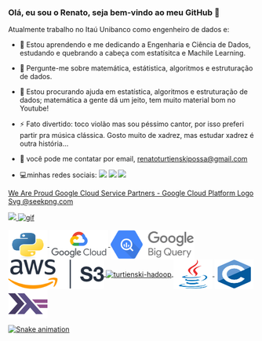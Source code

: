 ### Olá, eu sou o Renato, seja bem-vindo ao meu GitHub 👋

Atualmente trabalho no Itaú Unibanco como engenheiro de dados e:

- 🌱 Estou aprendendo e me dedicando a Engenharia e Ciência de Dados, estudando e quebrando a cabeça com estatísitca e Machile Learning.

- 💬 Pergunte-me sobre matemática, estátistica, algoritmos e estruturação de dados.

- 🤔 Estou procurando ajuda em estatística, algoritmos e estruturação de dados; matemática a gente dá um jeito, tem muito material bom no Youtube! 

- ⚡ Fato divertido: toco violão mas sou péssimo cantor, por isso preferi partir pra música clássica. Gosto muito de xadrez, mas estudar xadrez é outra história...  

- :email: você pode me contatar por email, renatoturtienskipossa@gmail.com

- 💻minhas redes sociais: <a href="https://www.linkedin.com/in/renato-turtienski-possa-0599b051/" target="_blank"> <img height="30" widht="40" src="https://image.flaticon.com/icons/png/512/174/174857.png" target="_blank"></a> <a href="https://api.whatsapp.com/send?phone=5511981044550&text=Ol%C3%A1%20Renato,%20como%0Avoc%C3%AA%20est%C3%A1?%20Te%20encontrei%20pelo%20GitHub.%20%22Bora%20trocar%20uma%20ideia%22?%20%E2%98%BA%EF%B8%8F%0A" target="_blank"><img height="30" widht="40" src="https://image.flaticon.com/icons/png/512/174/174879.png" target="_blank"></a> <a href="https://instagram.com/renato_turtienski" target="_blank"><img height="30" widht="40"  src="https://image.flaticon.com/icons/png/512/174/174855.png" target="_blank"></a> 

<a href="https://www.seekpng.com/ipng/u2e6i1u2r5y3i1e6_we-are-proud-google-cloud-service-partners-google/" target="_blank">We Are Proud Google Cloud Service Partners - Google Cloud Platform Logo Svg @seekpng.com</a>

<div>
  <a href="https://github.com/Turtienski">
  <img height="180em" src="https://github-readme-stats.vercel.app/api?username=Turtienski&show_icons=true&theme=dracula&include_all_commits=truecount_private=true"/>
  <img  height="180em" alt="gif" src="https://media1.giphy.com/media/yxO8bvm9KKSpGPCBM8/giphy.gif?cid=ecf05e47lzpwuijntmt22n5q11lqc3jhz8f216cgzdnodr5c&rid=giphy.gif&ct=g">
</div>
   <div style="display: inline_block"><br>
  <img align="center" alt="turtienski-py" height="60" width="80" src="https://raw.githubusercontent.com/devicons/devicon/master/icons/python/python-original.svg">
  <img align="center" alt="turtienski-gcp" height="60" src="https://raw.githubusercontent.com/Turtienski/Turtienski/master/.github/workflows/google_cloud_logo_icon_170066.svg">
  <img align="center" alt="turtienski-bq" height="60"  src="https://raw.githubusercontent.com/Turtienski/Turtienski/master/.github/workflows/bigquery.svg">
  <img align="center" alt="turtienski-aws" height="60" src="https://raw.githubusercontent.com/Turtienski/Turtienski/master/.github/workflows/cdnlogo_amazon-s3.svg">
  <img align="center" alt="turtienski-hadoop" hheight="60" width="80"  src="https://upload.wikimedia.org/wikipedia/commons/0/0e/Hadoop_logo.svg">
  <img align="center" alt="turtienski-java" height="60" width="80" src="https://raw.githubusercontent.com/devicons/devicon/master/icons/java/java-original.svg">
  <img align="center" alt="turtienski-c" height="60" width="80" src="https://raw.githubusercontent.com/devicons/devicon/master/icons/c/c-original.svg">
  <img align="center" alt="turtienski-Haskell" height="60" width="80" src="https://raw.githubusercontent.com/devicons/devicon/master/icons/haskell/haskell-original.svg">

  

<!--
**Turtienski/Turtienski** is a ✨ _special_ ✨ repository because its `README.md` (this file) appears on your GitHub profile.

Here are some ideas to get you started:

- 🔭 Atualmente trabalho no Itaú-Unibanco, com geração, manutenção e análise de indicadores operacionais.  
- 🌱 Estou aprendendo e me dedicando a Ciência de Dados, estudando e quebrando a cabeça com estatísitca e Machile Learning.
- 💬 Pergunte-me sobre matemática, estátistica, algoritmos e estruturação de dados.
- 🤔 Estou procurando ajuda em estatística, algoritmos e estruturação de dados, matemática a gente dá um jeito, tem muito material bom no Youtube! 
- ⚡ Fato divertido: toco violão mas sou péssimo cantor, por isso preferi partir pra música clássica. 
- :email: você pode me contatar por email por renatoturtienskipossa@gmail.com
-->

![Snake animation](https://github.com/ThaisDeveloper/ThaisDeveloper/blob/output/github-contribution-grid-snake.svg)
